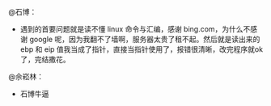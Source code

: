 @石博：

- 遇到的首要问题就是读不懂 linux 命令与汇编，感谢 bing.com，为什么不感谢 google 呢，因为我翻不了墙啊，服务器太贵了租不起。然后就是读出来的 ebp 和 eip 值我当成了指针，直接当指针使用了，报错很清晰，改完程序就ok了，完结撒花。

@佘崧林：

- 石博牛逼